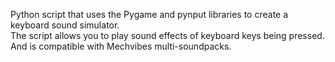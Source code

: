 Python script that uses the Pygame and pynput libraries to create a keyboard sound simulator.  
The script allows you to play sound effects of keyboard keys being pressed.  
And is compatible with Mechvibes multi-soundpacks.

